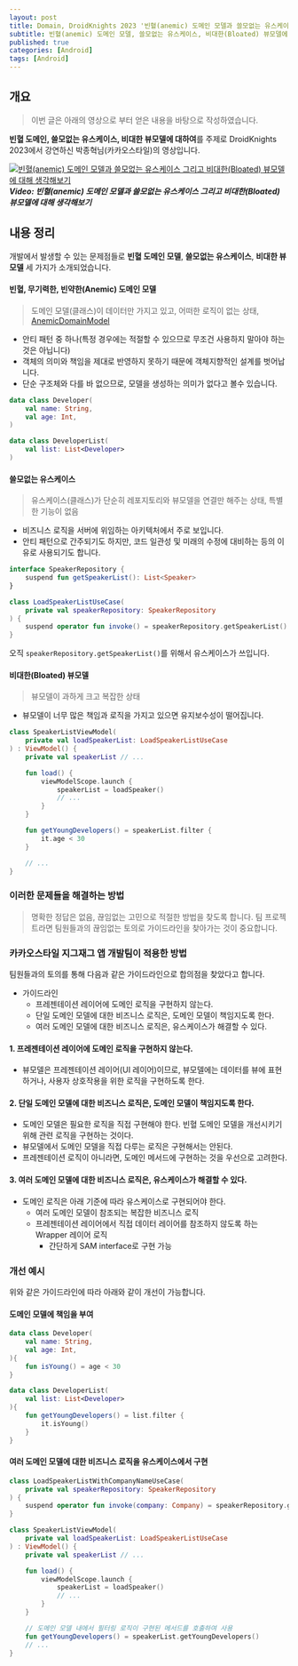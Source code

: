 ```yaml
---
layout: post
title: Domain, DroidKnights 2023 '빈혈(anemic) 도메인 모델과 쓸모없는 유스케이스 그리고 비대한(Bloated) 뷰모델에 대해 생각해보기'내용 정리
subtitle: 빈혈(anemic) 도메인 모델, 쓸모없는 유스케이스, 비대한(Bloated) 뷰모델에 대해 생각해보고 개선 방안을 탐색
published: true
categories: [Android]
tags: [Android]
---
```


## 개요

> 이번 글은 아래의 영상으로 부터 얻은 내용을 바탕으로 작성하였습니다.

**빈혈 도메인, 쓸모없는 유스케이스, 비대한 뷰모델에 대하여**를 주제로 DroidKnights 2023에서 강연하신 박종혁님(카카오스타일)의 영상입니다.

[![빈혈(anemic) 도메인 모델과 쓸모없는 유스케이스 그리고 비대한(Bloated) 뷰모델에 대해 생각해보기](https://img.youtube.com/vi/3mR8_vT7m1U/sddefault.jpg)](https://youtu.be/3mR8_vT7m1U?si=sIs_2rVc667qZUtC)
***Video: 빈혈(anemic) 도메인 모델과 쓸모없는 유스케이스 그리고 비대한(Bloated) 뷰모델에 대해 생각해보기***

## 내용 정리

개발에서 발생할 수 있는 문제점들로 **빈혈 도메인 모델**, **쓸모없는 유스케이스**, **비대한 뷰모델** 세 가지가 소개되었습니다.

#### 빈혈, 무기력한, 빈약한(Anemic) 도메인 모델

> 도메인 모델(클래스)이 데이터만 가지고 있고, 어떠한 로직이 없는 상태, [AnemicDomainModel](https://martinfowler.com/bliki/AnemicDomainModel.html)

- 안티 패턴 중 하나(특정 경우에는 적절할 수 있으므로 무조건 사용하지 말아야 하는 것은 아닙니다)
- 객체의 의미와 책임을 제대로 반영하지 못하기 때문에 객체지향적인 설계를 벗어납니다.
- 단순 구조체와 다를 바 없으므로, 모델을 생성하는 의미가 없다고 볼수 있습니다.
 

```kotlin
data class Developer(
    val name: String,
    val age: Int,
)

data class DeveloperList(
    val list: List<Developer>
)
```

#### 쓸모없는 유스케이스

> 유스케이스(클래스)가 단순히 레포지토리와 뷰모델을 연결만 해주는 상태, 특별한 기능이 없음

- 비즈니스 로직을 서버에 위임하는 아키텍처에서 주로 보입니다.
- 안티 패턴으로 간주되기도 하지만, 코드 일관성 및 미래의 수정에 대비하는 등의 이유로 사용되기도 합니다.


```kotlin
interface SpeakerRepository {
    suspend fun getSpeakerList(): List<Speaker>
}

class LoadSpeakerListUseCase(
    private val speakerRepository: SpeakerRepository
) {
    suspend operator fun invoke() = speakerRepository.getSpeakerList()
}
```

오직 `speakerRepository.getSpeakerList()`를 위해서 유스케이스가 쓰입니다.


#### 비대한(Bloated) 뷰모델

> 뷰모델이 과하게 크고 복잡한 상태

- 뷰모델이 너무 많은 책임과 로직을 가지고 있으면 유지보수성이 떨어집니다.

```kotlin
class SpeakerListViewModel(
    private val loadSpeakerList: LoadSpeakerListUseCase
) : ViewModel() {
    private val speakerList // ...

    fun load() {
        viewModelScope.launch {
            speakerList = loadSpeaker()
            // ...
        }
    }

    fun getYoungDevelopers() = speakerList.filter { 
        it.age < 30 
    }

    // ...
}
```

### 이러한 문제들을 해결하는 방법

> 명확한 정답은 없음, 끊임없는 고민으로 적절한 방법을 찾도록 합니다. 팀 프로젝트라면 팀원들과의 끊임없는 토의로 가이드라인을 찾아가는 것이 중요합니다.

### 카카오스타일 지그재그 앱 개발팀이 적용한 방법

팀원들과의 토의를 통해 다음과 같은 가이드라인으로 합의점을 찾았다고 합니다.

- 가이드라인
  - 프레젠테이션 레이어에 도메인 로직을 구현하지 않는다.
  - 단일 도메인 모델에 대한 비즈니스 로직은, 도메인 모델이 책임지도록 한다.
  - 여러 도메인 모델에 대한 비즈니스 로직은, 유스케이스가 해결할 수 있다.

#### 1. 프레젠테이션 레이어에 도메인 로직을 구현하지 않는다.

- 뷰모델은 프레젠테이션 레이어(UI 레이어)이므로, 뷰모델에는 데이터를 뷰에 표현하거나, 사용자 상호작용을 위한 로직을 구현하도록 한다.

#### 2. 단일 도메인 모델에 대한 비즈니스 로직은, 도메인 모델이 책임지도록 한다.

- 도메인 모델은 필요한 로직을 직접 구현해야 한다. 빈혈 도메인 모델을 개선시키기 위해 관련 로직을 구현하는 것이다.
- 뷰모델에서 도메인 모델을 직접 다루는 로직은 구현해서는 안된다.
- 프레젠테이션 로직이 아니라면, 도메인 메서드에 구현하는 것을 우선으로 고려한다.

#### 3. 여러 도메인 모델에 대한 비즈니스 로직은, 유스케이스가 해결할 수 있다.

- 도메인 로직은 아래 기준에 따라 유스케이스로 구현되어야 한다.
  - 여러 도메인 모델이 참조되는 복잡한 비즈니스 로직
  - 프레젠테이션 레이어에서 직접 데이터 레이어를 참조하지 않도록 하는 Wrapper 레이어 로직
    - 간단하게 SAM interface로 구현 가능

### 개선 예시

위와 같은 가이드라인에 따라 아래와 같이 개선이 가능합니다.

#### 도메인 모델에 책임을 부여

```kotlin
data class Developer(
    val name: String,
    val age: Int,
){
    fun isYoung() = age < 30   
}

data class DeveloperList(
    val list: List<Developer>
){
    fun getYoungDevelopers() = list.filter { 
        it.isYoung() 
    }
}
```

#### 여러 도메인 모델에 대한 비즈니스 로직을 유스케이스에서 구현

```kotlin
class LoadSpeakerListWithCompanyNameUseCase(
    private val speakerRepository: SpeakerRepository
) {
    suspend operator fun invoke(company: Company) = speakerRepository.getSpeakerList().concatCompanyName(company)
}
```

```kotlin
class SpeakerListViewModel(
    private val loadSpeakerList: LoadSpeakerListUseCase
) : ViewModel() {
    private val speakerList // ...

    fun load() {
        viewModelScope.launch {
            speakerList = loadSpeaker()
            // ...
        }
    }

    // 도메인 모델 내에서 필터링 로직이 구현된 메서드를 호출하여 사용
    fun getYoungDevelopers() = speakerList.getYoungDevelopers()
    // ...
}
```